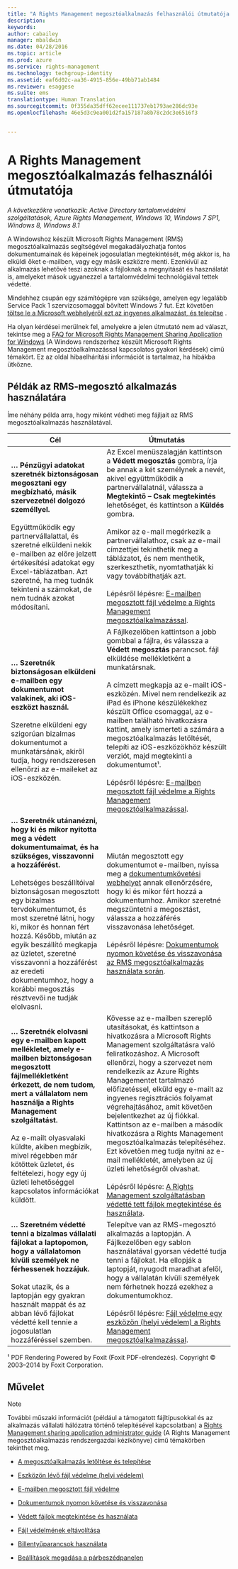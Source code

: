 ```yaml
---
title: "A Rights Management megosztóalkalmazás felhasználói útmutatója | Azure RMS"
description: 
keywords: 
author: cabailey
manager: mbaldwin
ms.date: 04/28/2016
ms.topic: article
ms.prod: azure
ms.service: rights-management
ms.technology: techgroup-identity
ms.assetid: eaf6d02c-aa36-4915-856e-49bb71ab1484
ms.reviewer: esaggese
ms.suite: ems
translationtype: Human Translation
ms.sourcegitcommit: 0f355da35dff62ecee111737eb1793ae286dc93e
ms.openlocfilehash: 46e5d3c9ea001d2fa157187a8b78c2dc3e6516f3


---
```


# A Rights Management megosztóalkalmazás felhasználói útmutatója

*A következőkre vonatkozik: Active Directory tartalomvédelmi szolgáltatások, Azure Rights Management, Windows 10, Windows 7 SP1, Windows 8, Windows 8.1*

A Windowshoz készült Microsoft Rights Management (RMS) megosztóalkalmazás segítségével megakadályozhatja fontos dokumentumainak és képeinek jogosulatlan megtekintését, még akkor is, ha elküldi őket e-mailben, vagy egy másik eszközre menti. Ezenkívül az alkalmazás lehetővé teszi azoknak a fájloknak a megnyitását és használatát is, amelyeket mások ugyanezzel a tartalomvédelmi technológiával tettek védetté.

Mindehhez csupán egy számítógépre van szüksége, amelyen egy legalább Service Pack 1 szervizcsomaggal bővített Windows 7 fut. Ezt követően [töltse le a Microsoft webhelyéről ezt az ingyenes alkalmazást, és telepítse](http://go.microsoft.com/fwlink/?LinkId=303970) .

Ha olyan kérdései merülnek fel, amelyekre a jelen útmutató nem ad választ, tekintse meg a [FAQ for Microsoft Rights Management Sharing Application for Windows](http://go.microsoft.com/fwlink/?LinkId=303971) (A Windows rendszerhez készült Microsoft Rights Management megosztóalkalmazással kapcsolatos gyakori kérdések) című témakört. Ez az oldal hibaelhárítási információt is tartalmaz, ha hibákba ütközne.

## Példák az RMS-megosztó alkalmazás használatára
Íme néhány példa arra, hogy miként védheti meg fájljait az RMS megosztóalkalmazás használatával.

|Cél|Útmutatás|
|----------------|------------------|
|**… Pénzügyi adatokat szeretnék biztonságosan megosztani egy megbízható, másik szervezetnél dolgozó személlyel.**<br /><br />Együttműködik egy partnervállalattal, és szeretné elküldeni nekik e-mailben az előre jelzett értékesítési adatokat egy Excel-táblázatban. Azt szeretné, ha meg tudnák tekinteni a számokat, de nem tudnák azokat módosítani.|Az Excel menüszalagján kattintson a **Védett megosztás** gombra, írja be annak a két személynek a nevét, akivel együttműködik a partnervállalatnál, válassza a **Megtekintő – Csak megtekintés** lehetőséget, és kattintson a **Küldés** gombra.<br /><br />Amikor az e-mail megérkezik a partnervállalathoz, csak az e-mail címzettjei tekinthetik meg a táblázatot, és nem menthetik, szerkeszthetik, nyomtathatják ki vagy továbbíthatják azt.<br /><br />Lépésről lépésre: [E-mailben megosztott fájl védelme a Rights Management megosztóalkalmazással](sharing-app-protect-by-email.md).|
|**… Szeretnék biztonságosan elküldeni e-mailben egy dokumentumot valakinek, aki iOS-eszközt használ.**<br /><br />Szeretne elküldeni egy szigorúan bizalmas dokumentumot a munkatársának, akiről tudja, hogy rendszeresen ellenőrzi az e-maileket az iOS-eszközén.|A Fájlkezelőben kattintson a jobb gombbal a fájlra, és válassza a **Védett megosztás** parancsot. fájl elküldése mellékletként a munkatársnak.<br /><br />A címzett megkapja az e-mailt iOS-eszközén. Mivel nem rendelkezik az iPad és iPhone készülékekhez készült Office csomaggal, az e-mailben található hivatkozásra kattint, amely ismerteti a számára a megosztóalkalmazás letöltését, telepíti az iOS-eszközökhöz készült verziót, majd megtekinti a dokumentumot¹.<br /><br />Lépésről lépésre: [E-mailben megosztott fájl védelme a Rights Management megosztóalkalmazással](sharing-app-protect-by-email.md).|
|**… Szeretnék utánanézni, hogy ki és mikor nyitotta meg a védett dokumentumaimat, és ha szükséges, visszavonni a hozzáférést.**<br /><br />Lehetséges beszállítóival biztonságosan megosztott egy bizalmas tervdokumentumot, és most szeretné látni, hogy ki, mikor és honnan fért hozzá. Később, miután az egyik beszállító megkapja az üzletet, szeretné visszavonni a hozzáférést az eredeti dokumentumhoz, hogy a korábbi megosztás résztvevői ne tudják elolvasni.|Miután megosztott egy dokumentumot e-mailben, nyissa meg a [dokumentumkövetési webhelyet](http://go.microsoft.com/fwlink/?LinkId=529562) annak ellenőrzésére, hogy ki és mikor fért hozzá a dokumentumhoz. Amikor szeretné megszüntetni a megosztást, válassza a hozzáférés visszavonása lehetőséget.<br /><br />Lépésről lépésre: [Dokumentumok nyomon követése és visszavonása az RMS megosztóalkalmazás használata során](sharing-app-track-revoke.md).|
|**… Szeretnék elolvasni egy e-mailben kapott mellékletet, amely e-mailben biztonságosan megosztott fájlmellékletként érkezett, de nem tudom, mert a vállalatom nem használja a Rights Management szolgáltatást.**<br /><br />Az e-mailt olyasvalaki küldte, akiben megbízik, mivel régebben már kötöttek üzletet, és feltételezi, hogy egy új üzleti lehetőséggel kapcsolatos információkat küldött.|Kövesse az e-mailben szereplő utasításokat, és kattintson a hivatkozásra a Microsoft Rights Management szolgáltatásra való feliratkozáshoz. A Microsoft ellenőrzi, hogy a szervezet nem rendelkezik az Azure Rights Managementet tartalmazó előfizetéssel, elküld egy e-mailt az ingyenes regisztrációs folyamat végrehajtásához, amit követően bejelentkezhet az új fiókkal. Kattintson az e-mailben a második hivatkozásra a Rights Management megosztóalkalmazás telepítéséhez. Ezt követően meg tudja nyitni az e-mail mellékletét, amelyben az új üzleti lehetőségről olvashat.<br /><br />Lépésről lépésre: [A Rights Management szolgáltatásban védetté tett fájlok megtekintése és használata](sharing-app-view-use-files.md).|
|**… Szeretném védetté tenni a bizalmas vállalati fájlokat a laptopomon, hogy a vállalatomon kívüli személyek ne férhessenek hozzájuk.**<br /><br />Sokat utazik, és a laptopján egy gyakran használt mappát és az abban lévő fájlokat védetté kell tennie a jogosulatlan hozzáféréssel szemben.|Telepítve van az RMS-megosztó alkalmazás a laptopján. A Fájlkezelőben egy sablon használatával gyorsan védetté tudja tenni a fájlokat. Ha ellopják a laptopját, nyugodt maradhat afelől, hogy a vállalatán kívüli személyek nem férhetnek hozzá ezekhez a dokumentumokhoz.<br /><br />Lépésről lépésre: [Fájl védelme egy eszközön &#40;helyi védelem&#41; a Rights Management megosztóalkalmazással](sharing-app-protect-in-place.md).|
¹ PDF Rendering Powered by Foxit (Foxit PDF-elrendezés). Copyright © 2003–2014 by Foxit Corporation.

## Művelet
> [!NOTE]
> További műszaki információt (például a támogatott fájltípusokkal és az alkalmazás vállalati hálózatra történő telepítésével kapcsolatban) a [Rights Management sharing application administrator guide](sharing-app-admin-guide.md) (A Rights Management megosztóalkalmazás rendszergazdai kézikönyve) című témakörben tekinthet meg.

-   [A megosztóalkalmazás letöltése és telepítése](install-sharing-app.md)

-   [Eszközön lévő fájl védelme (helyi védelem)](sharing-app-protect-in-place.md)

-   [E-mailben megosztott fájl védelme](sharing-app-protect-by-email.md)

-   [Dokumentumok nyomon követése és visszavonása](sharing-app-track-revoke.md)

-   [Védett fájlok megtekintése és használata](sharing-app-view-use-files.md)

-   [Fájl védelmének eltávolítása](sharing-app-remove-protection.md)

-   [Billentyűparancsok használata](sharing-app-keyboard-shortcuts.md)

-   [Beállítások megadása a párbeszédpanelen](sharing-app-dialog-box.md)






<!--HONumber=Jun16_HO4-->


